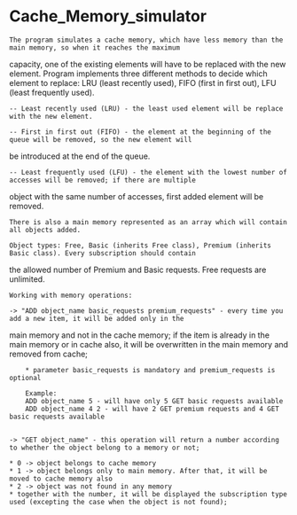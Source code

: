 # Cache_Memory_simulator


	The program simulates a cache memory, which have less memory than the main memory, so when it reaches the maximum 
capacity, one of the existing elements will have to be replaced with the new element. Program implements three different 
methods to decide which element to replace: LRU (least recently used), FIFO (first in first out), LFU (least frequently used).


	-- Least recently used (LRU) - the least used element will be replace with the new element.

	-- First in first out (FIFO) - the element at the beginning of the queue will be removed, so the new element will 
be introduced at the end of the queue.

	-- Least frequently used (LFU) - the element with the lowest number of accesses will be removed; if there are multiple 
object with the same number of accesses, first added element will be removed.


	There is also a main memory represented as an array which will contain all objects added.

	Object types: Free, Basic (inherits Free class), Premium (inherits  Basic class). Every subscription should contain
the allowed number of Premium and Basic requests. Free requests are unlimited.


	Working with memory operations:

	-> "ADD object_name basic_requests premium_requests" - every time you add a new item, it will be added only in the 
main memory and not in the cache memory; if the item is already in the main memory or in cache also, it will be overwritten 
in the main memory and removed from cache;

		* parameter basic_requests is mandatory and premium_requests is optional

		Example:
		ADD object_name 5 - will have only 5 GET basic requests available
		ADD object_name 4 2 - will have 2 GET premium requests and 4 GET basic requests available


	-> "GET object_name" - this operation will return a number according to whether the object belong to a memory or not;

	* 0 -> object belongs to cache memory
	* 1 -> object belongs only to main memory. After that, it will be moved to cache memory also
	* 2 -> object was not found in any memory
	* together with the number, it will be displayed the subscription type used (excepting the case when the object is not found);
